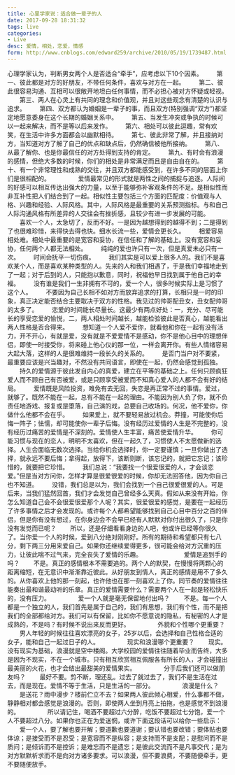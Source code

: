 ```yaml
---
title: 心里学家说：适合做一辈子的人
date: 2017-09-28 18:31:32
tags: live
categories: 
- Live
desc: 爱情，相处，恋爱，情感
form: http://www.cnblogs.com/edward259/archive/2010/05/19/1739487.html
---
```


心理学家认为，判断男女两个人是否适合“牵手”，应考虑以下10个因素。
　　第一、彼此都是对方的好朋友，不带任何条件，喜欢与对方在一起。
　　第二、彼此很容易沟通、互相可以很敞开地坦白任何事情，而不必担心被对方怀疑或轻视。
　　第三、两人在心灵上有共同的理念和价值观，并且对这些观念有清楚的认识与追求。
　　第四、双方都认为婚姻是一辈子的事，而且双方(特别强调“双方”)都坚定地愿意委身在这个长期的婚姻关系中。<!--more-->
　　第五、当发生冲突或争执的时候可以一起来解决，而不是等以后来发作。
　　第六、相处可以彼此逗趣，常有欢笑，在生活中许多方面都会以幽默相待。
　　第七、彼此非常了解，并且接纳对方，当知道对方了解了自己的优点和缺点后，仍然确信被他所接纳。
　　第八、从最了解你、也是你最信任的对方处得到支持的肯定。
　　第九、有时会有浪漫的感情，但绝大多数的时候，你们的相处是非常满足而且是自由自在的。
　　第十、有一个非常理性和成熟的交往，并且双方都能感受到，在许多不同的层面上你们是很相配的。
　　
　　爱情最常见的形式就是两性之间的捕捉与追逐。人际间的好感可以相互传达出强大的力量，以至于能够弥补客观条件的不足。是相似性而非互补性把人们结合到了一起。相似性主要包括三个方面的匹配度：价值观与人格、兴趣和经验、人际风格。其中，人际风格是最重要的关系预测指标。与和自己人际沟通风格有所差异的人交往会有挫折感，且较少有进一步发展的可能。
　　喜欢一个人，太急切了，反而不好。一是因为越想得到的越得不到；二是得到了也很难珍惜，来得快去得也快。细水长流一些，爱情会更长久。
　　相爱容易相处难。相处中最重要的是宽容和妥协，在信任和了解的基础上。没有宽容和妥协，任何两个人都无法相处。
　　纯纯的爱也许只有一次，但是真爱未必只有一次。
　　时间会抚平一切伤痕。
　　我们其实是可以爱上很多人的。我们不是喜欢某个人，而是喜欢某种类型的人。先来的人和我们相遇了，于是我们幸福地走到了一起；对于后到的人，只能抱以歉意，同时，祝福他早日找到属于他自己的幸福。
　　没有谁是我们一生非拥有不可的，爱一个人，很多时候实际上是习惯了这个人。
　　不要因为自己长相不如对方而放弃追求的打算，长相只是一时的印象，真正决定能否结合主要取决于双方的性格。我见过的帅哥配丑女，丑女配帅哥的太多了。
　　恋爱的时间能长尽量长。这最少有两点好处：一，充分、尽可能长的享受恋爱的愉悦，二，两人相处时间越长，越能检验彼此是否真心，越能看出两人性格是否合得来。
　　想知道一个人爱不爱你，就看他和你在一起有没有活力，开不开心，有就是爱，没有就是不爱爱情不是感动，你不是他心目中的理想伴侣，即使一时接受你，将来碰上他心仪的那一位，一样会离开你。有些人情绪容易大起大落，这样的人是很难维持一段长久的关系的。
　　是否门当户对不要紧，最重要应该是兴当趣对，不然没有共同语言，即使在一起，仍然会感觉到孤独。
　　持久的爱情源于彼此发自内心的真爱，建立在平等的基础之上。任何只顾疯狂爱人而不顾自己有否被爱，或是只顾享受被爱而不知真心爱人的人都不会有好的结局。
　　爱情既是风险投资，难免有去无回，失恋是再正常不过的事情。爱过，就够了。既然不能在一起，总有不能在一起的理由。不能因为别人负了你，就不负责任地游戏、报复或是堕落，自己演的戏，总要自己收场的。何况，他不爱你，你做什么他都不会在乎。
　　如果爱上，就不要轻易放过机会。莽撞，可能使你后悔一阵子；怯懦，却可能使你一辈子后悔。没有经历过爱情的人生是不完整的，没有经历过痛苦的爱情是不深刻的。爱情使人生丰富，痛苦使爱情升华。
　　你可能习惯与现在的恋人，明明不太喜欢，但在一起久了，习惯使人不太愿做新的选择。人生会面临无数次选择。当给你机会选择时，你一定要谨慎；一旦你做出了选择，就永远不要后悔；拿得起，放得下，该断则断，该忘记的，就把它忘记；该珍惜的，就要把它珍惜。
　　我们总说：“我要找一个很爱很爱的人，才会谈恋爱。”但是当对方问你，怎样才算是很爱很爱的时候，你却无法回答他，因为你自己也不知道。
　　没错，我们总是以为，我们会找到一个自己很爱很爱的人。可是后来，当我们猛然回首，我们才会发觉自己曾经多么天真。假如从来没有开始，你怎么知道自己会不会很爱很爱那个人呢？其实，很爱很爱的感觉，是要在一起经历了许多事情之后才会发现的。或许每个人都希望能够找到自己心目中百分之百的伴侣，但是你有没有想过，在你身边会不会早已经有人默默对你付出很久了，只是你没有发觉而已呢？
　　所以，还是仔细看看身边的人吧，他或许已经等你很久了。当你爱一个人的时候，爱到八分绝对刚刚好。所有的期待和希望都只有七八分，剩下两三分用来爱自己。如果你还继续爱得更多，很可能会给对方沉重的压力，让彼此喘不过气来，完全丧失了爱情的乐趣。
　　
　　
　　爱情是追到手的吗？
　　不是。真正的感情根本不需要追的。两个人的默契，在慢慢将两颗心的距离缩短，在无意识中渐渐靠近彼此。从好朋友到情人，真正的感情是用不了多久的。从你喜欢上他的那一刻起，也许他也在那一刻喜欢上了你。同节奏的爱情往往能奏出最和谐最动听的乐章。真正的爱情需要什么？需要两个人在一起是轻松快乐的，没有压力。
　　
　　爱一个人就是毫无保留地付出吗？
　　不是。每一个人都是一个独立的人，我们首先是属于自己的，我们有思想，我们有个性，而不是把我们的全部都给对方。我们可以有保留，比如你不愿意说的隐私，有秘密的人才是成熟的，不是吗？有时候不说出来反而更好。
　　
　　外貌和个性哪个更重要？
　　男人年轻的时候往往喜欢漂亮的女子，25岁以后，会选择和自己性格合适的女子，能和自己一起过日子的人。
　　
　　现实和浪漫哪个更重要？
　　现实。没有现实为基础，浪漫就是空中楼阁。大学校园的爱情往往随着毕业而告终，大多是因为不现实，不在一个城市。只有相互欣赏相互佩服各有所长的人，才会碰撞出最美丽的火花，也才会结出最甜美的爱情果实。
　　
　　分手后我们还可以做朋友吗？
　　最好不要。剪不断，理还乱。过去了就过去了，我们不是生活在过去，而是现在。爱情不等于生活，只是生活的一部分。
　　
　　浪漫是什么？
　　是送花？雨中漫步？楼前伫立不去？如果两人彼此倾心相爱，什么事都不做，静静相对都会感觉是浪漫的。否则，即使两人坐到月亮上拍拖，也是感觉不到浪漫的。
　　
　　所以请记住，喝酒不要超过六分醉，吃饭不要超过七分饱，爱一个人不要超过八分。如果你也正在为爱迷惘，或许下面这段话可以给你一些启示：
　　爱一个人，要了解也要开解；要道歉也要道谢；要认错也要改错；要体贴也要体谅；是接受而不是忍受；是宽容而不是纵容；是支持而不是支配；是慰问而不是质问；是倾诉而不是控诉；是难忘而不是遗忘；是彼此交流而不是凡事交代；是为对方默默祈求而不是向对方诸多要求。可以浪漫，但不要浪费，不要随便牵手，更不要随便放手。 